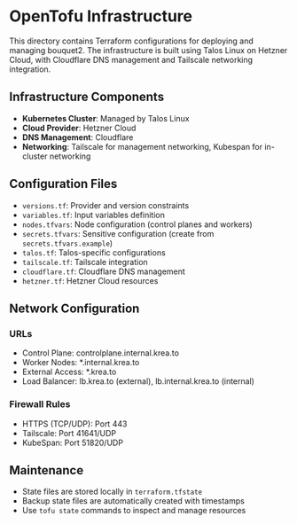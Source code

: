 # OpenTofu Infrastructure

This directory contains Terraform configurations for deploying and managing bouquet2. The infrastructure is built using Talos Linux on Hetzner Cloud, with Cloudflare DNS management and Tailscale networking integration.

## Infrastructure Components

- **Kubernetes Cluster**: Managed by Talos Linux
- **Cloud Provider**: Hetzner Cloud
- **DNS Management**: Cloudflare
- **Networking**: Tailscale for management networking, Kubespan for in-cluster networking

## Configuration Files

- `versions.tf`: Provider and version constraints
- `variables.tf`: Input variables definition
- `nodes.tfvars`: Node configuration (control planes and workers)
- `secrets.tfvars`: Sensitive configuration (create from `secrets.tfvars.example`)
- `talos.tf`: Talos-specific configurations
- `tailscale.tf`: Tailscale integration
- `cloudflare.tf`: Cloudflare DNS management
- `hetzner.tf`: Hetzner Cloud resources

## Network Configuration

### URLs
- Control Plane: controlplane.internal.krea.to
- Worker Nodes: *.internal.krea.to
- External Access: *.krea.to
- Load Balancer: lb.krea.to (external), lb.internal.krea.to (internal)

### Firewall Rules
- HTTPS (TCP/UDP): Port 443
- Tailscale: Port 41641/UDP
- KubeSpan: Port 51820/UDP

## Maintenance

- State files are stored locally in `terraform.tfstate`
- Backup state files are automatically created with timestamps
- Use `tofu state` commands to inspect and manage resources